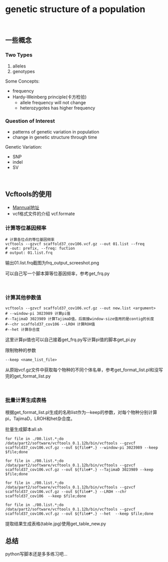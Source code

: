 # genetic structure of a population

<br>

## 一些概念
### Two Types

1. alleles
2. genotypes

Some Concepts:

* frequency
* Hardy-Weinberg principle(卡方检验)
    * allele frequency will not change
    * heterozygotes has higher frequency

### Question of Interest

* patterns of genetic variation in population
* change in genetic structure through time

Genetic Variation:

* SNP
* indel
* SV

<br>



## Vcftools的使用

* [Mannual地址](http://vcftools.sourceforge.net/man_latest.html) 
* vcf格式文件的介绍 vcf.formate

### 计算等位基因频率

```shell
# 计算各位点的等位基因频率
vcftools --gzvcf scaffold37_cov106.vcf.gz --out 01.list --freq
# -out: prefix, --freq: fuction 
# output: 01.list.frq
```
输出01.list.frq截图为frq_output_screeshot.png

可以自己写一个脚本算等位基因频率，参考get_frq.py

<br>

### 计算其他参数值

```shell
vcftools --gzvcf scaffold37_cov106.vcf.gz --out new.list <argument>
# --window-pi 3023989 计算pi值
#--TajimaD 3023989 计算TajimaD值，后面接window-size值用的是contig的长度
#--chr scaffold37_cov106 --LROH 计算ROH值
#--het 计算杂合度
```
这里计算pi值也可以自己接着get_frq.py写计算pi值的脚本get_pi.py

限制物种的参数
```
--keep <name_list_file>
```

从原始vcf.gz文件中获取每个物种的不同个体名单，参考get_format_list.pl和没写完的get_format_list.py

<br>

### 批量计算生成表格
根据get_format_list.pl生成的名称list作为--keep的参数，对每个物种分别计算pi，TajimaD，LROH和het杂合度。

批量生成脚本all.sh
```shell
for file in ./00.list.*;do /data/part2/software/vcftools_0.1.12b/bin/vcftools --gzvcf scaffold37_cov106.vcf.gz --out ${file#*.} --window-pi 3023989 --keep $file;done

for file in ./00.list.*;do /data/part2/software/vcftools_0.1.12b/bin/vcftools --gzvcf scaffold37_cov106.vcf.gz --out ${file#*.} --TajimaD 3023989 --keep $file;done

for file in ./00.list.*;do /data/part2/software/vcftools_0.1.12b/bin/vcftools --gzvcf scaffold37_cov106.vcf.gz --out ${file#*.} --LROH --chr scaffold37_cov106  --keep $file;done

for file in ./00.list.*;do /data/part2/software/vcftools_0.1.12b/bin/vcftools --gzvcf scaffold37_cov106.vcf.gz --out ${file#*.} --het  --keep $file;done

```

提取结果生成表格(table.jpg)使用get_table_new.py

## 总结
python写脚本还是多多练习吧...






